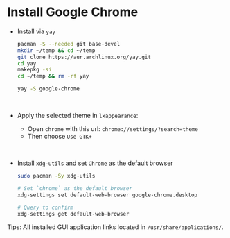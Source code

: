 # Install Google Chrome

- Install via `yay`
    ```bash
    pacman -S --needed git base-devel
    mkdir ~/temp && cd ~/temp
    git clone https://aur.archlinux.org/yay.git
    cd yay
    makepkg -si
    cd ~/temp && rm -rf yay

    yay -S google-chrome
    ```

</br>

- Apply the selected theme in `lxappearance`:

    - Open `chrome` with this url: `chrome://settings/?search=theme`
    - Then choose `Use GTK+`

</br>

- Install `xdg-utils` and set `Chrome` as the default browser

    ```bash
    sudo pacman -Sy xdg-utils

    # Set `chrome` as the default browser
    xdg-settings set default-web-browser google-chrome.desktop

    # Query to confirm
    xdg-settings get default-web-browser
    ```

Tips: All installed GUI application links located in `/usr/share/applications/`.

</br>

